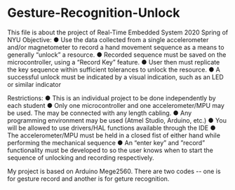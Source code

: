 # Gesture-Recognition-Unlock
This file is about the project of Real-Time Embedded System 2020 Spring of NYU
Objective:
● Use the data collected from a single accelerometer and/or magnetometer to
record a hand movement sequence as a means to generally “unlock” a resource.
● Recorded sequence must be saved on the microcontroller, using a “Record Key”
feature.
● User then must replicate the key sequence within sufficient tolerances to unlock
the resource.
● A successful unlock must be indicated by a visual indication, such as an LED or
similar indicator

Restrictions:
● This is an individual project to be done independently by each student
● Only one microcontroller and one accelerometer/MPU may be used. The may be
connected with any length cabling.
● Any programming environment may be used (Atmel Studio, Arduino, etc.)
● You will be allowed to use drivers/HAL functions available through the IDE
● The accelerometer/MPU must be held in a closed fist of either hand while
performing the mechanical sequence
● An “enter key” and ”record” functionality must be developed to so the user knows
when to start the sequence of unlocking and recording respectively.

My project is based on Arduino Mege2560. There are two codes -- one is for gesture record and another is 
for geture recognition.
